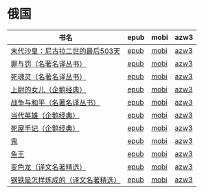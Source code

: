 # 俄国

| 书名 | epub | mobi | azw3 |
| --- | --- | --- | --- |
| [末代沙皇：尼古拉二世的最后503天](http://ct.dalanmei.com/f/31084289-570170068-79d6ac) | [epub](http://ct.dalanmei.com/f/31084289-570170068-79d6ac) | [mobi](http://ct.dalanmei.com/f/31084289-570286163-8b88f7) | [azw3](http://ct.dalanmei.com/f/31084289-570358130-f91d03) |
| [罪与罚（名著名译丛书）](http://ct.dalanmei.com/f/31084289-571557490-34e3ae) | [epub](http://ct.dalanmei.com/f/31084289-571557490-34e3ae) | [mobi](http://ct.dalanmei.com/f/31084289-571915411-bb66c5) | [azw3](http://ct.dalanmei.com/f/31084289-572203766-cfa49c) |
| [死魂灵（名著名译丛书）](http://ct.dalanmei.com/f/31084289-571558626-a5cbae) | [epub](http://ct.dalanmei.com/f/31084289-571558626-a5cbae) | [mobi](http://ct.dalanmei.com/f/31084289-571918272-917ff9) | [azw3](http://ct.dalanmei.com/f/31084289-572204043-9e848b) |
| [上尉的女儿（企鹅经典）](http://ct.dalanmei.com/f/31084289-571616217-b169ee) | [epub](http://ct.dalanmei.com/f/31084289-571616217-b169ee) | [mobi](http://ct.dalanmei.com/f/31084289-571732727-7b8a4b) | [azw3](http://ct.dalanmei.com/f/31084289-571912605-c845d6) |
| [战争与和平（名著名译丛书）](http://ct.dalanmei.com/f/31084289-571607693-2223a0) | [epub](http://ct.dalanmei.com/f/31084289-571607693-2223a0) | [mobi](http://ct.dalanmei.com/f/31084289-571736167-7ef8ad) | [azw3](http://ct.dalanmei.com/f/31084289-571914311-86479e) |
| [当代英雄（企鹅经典）](http://ct.dalanmei.com/f/31084289-571605344-94e125) | [epub](http://ct.dalanmei.com/f/31084289-571605344-94e125) | [mobi](http://ct.dalanmei.com/f/31084289-571736902-cef5f2) | [azw3](http://ct.dalanmei.com/f/31084289-571915811-7f87c5) |
| [死屋手记（企鹅经典）](None) | [epub](None) | [mobi](None) | [azw3](None) |
| [鬼](http://ct.dalanmei.com/f/31084289-571530734-822faa) | [epub](http://ct.dalanmei.com/f/31084289-571530734-822faa) | [mobi](http://ct.dalanmei.com/f/31084289-571794611-912a4b) | [azw3](http://ct.dalanmei.com/f/31084289-571987752-fba8c4) |
| [鱼王](None) | [epub](None) | [mobi](None) | [azw3](None) |
| [变色龙（译文名著精选）](http://ct.dalanmei.com/f/31084289-571452024-ca0ba5) | [epub](http://ct.dalanmei.com/f/31084289-571452024-ca0ba5) | [mobi](http://ct.dalanmei.com/f/31084289-571785894-78c383) | [azw3](http://ct.dalanmei.com/f/31084289-571885560-78b797) |
| [钢铁是怎样炼成的（译文名著精选）](http://ct.dalanmei.com/f/31084289-571457590-7e436b) | [epub](http://ct.dalanmei.com/f/31084289-571457590-7e436b) | [mobi](http://ct.dalanmei.com/f/31084289-571790668-f27b53) | [azw3](http://ct.dalanmei.com/f/31084289-571897702-2260bf) |
